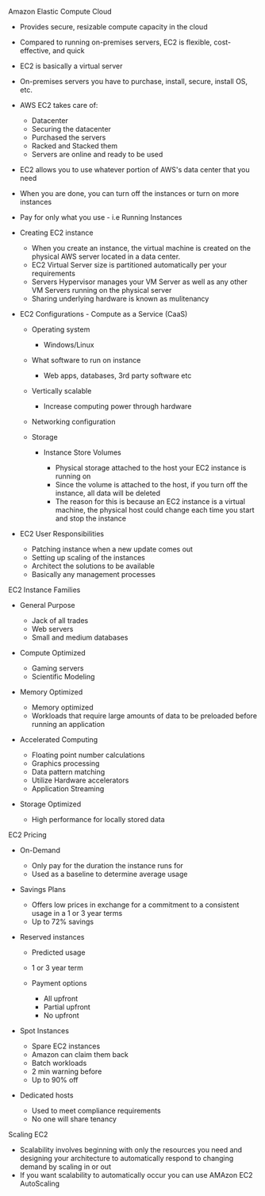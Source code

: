 Amazon Elastic Compute Cloud

- Provides secure, resizable compute capacity in the cloud
- Compared to running on-premises servers, EC2 is flexible, cost-effective, and quick
- EC2 is basically a virtual server
- On-premises servers you have to purchase, install, secure, install OS, etc.
- AWS EC2 takes care of:
    
    - Datacenter
    - Securing the datacenter
    - Purchased the servers
    - Racked and Stacked them
    - Servers are online and ready to be used
- EC2 allows you to use whatever portion of AWS's data center that you need
- When you are done, you can turn off the instances or turn on more instances
- Pay for only what you use - i.e Running Instances
- Creating EC2 instance
    
    - When you create an instance, the virtual machine is created on the physical AWS server located in a data center.
    - EC2 Virtual Server size is partitioned automatically per your requirements
    - Servers Hypervisor manages your VM Server as well as any other VM Servers running on the physical server
    - Sharing underlying hardware is known as mulitenancy
- EC2 Configurations - Compute as a Service (CaaS)
    
    - Operating system
        
        - Windows/Linux
    - What software to run on instance
        
        - Web apps, databases, 3rd party software etc
    - Vertically scalable
        
        - Increase computing power through hardware
    - Networking configuration
    - Storage
        
        - Instance Store Volumes
            
            - Physical storage attached to the host your EC2 instance is running on
            - Since the volume is attached to the host, if you turn off the instance, all data will be deleted
            - The reason for this is because an EC2 instance is a virtual machine, the physical host could change each time you start and stop the instance
- EC2 User Responsibilities
    
    - Patching instance when a new update comes out
    - Setting up scaling of the instances
    - Architect the solutions to be available
    - Basically any management processes
 
EC2 Instance Families

- General Purpose
    
    - Jack of all trades
    - Web servers
    - Small and medium databases
- Compute Optimized
    
    - Gaming servers
    - Scientific Modeling
- Memory Optimized
    
    - Memory optimized
    - Workloads that require large amounts of data to be preloaded before running an application
- Accelerated Computing
    
    - Floating point number calculations
    - Graphics processing
    - Data pattern matching
    - Utilize Hardware accelerators
    - Application Streaming
- Storage Optimized
    
    - High performance for locally stored data
 
EC2 Pricing

- On-Demand
    
    - Only pay for the duration the instance runs for
    - Used as a baseline to determine average usage
- Savings Plans
    
    - Offers low prices in exchange for a commitment to a consistent usage in a 1 or 3 year terms
    - Up to 72% savings
- Reserved instances
    
    - Predicted usage
    - 1 or 3 year term
    - Payment options
        
        - All upfront
        - Partial upfront
        - No upfront
- Spot Instances
    
    - Spare EC2 instances
    - Amazon can claim them back
    - Batch workloads
    - 2 min warning before
    - Up to 90% off
- Dedicated hosts
    
    - Used to meet compliance requirements
    - No one will share tenancy
 
Scaling EC2

- Scalability involves beginning with only the resources you need and designing your architecture to automatically respond to changing demand by scaling in or out
- If you want scalability to automatically occur you can use AMAzon EC2 AutoScaling